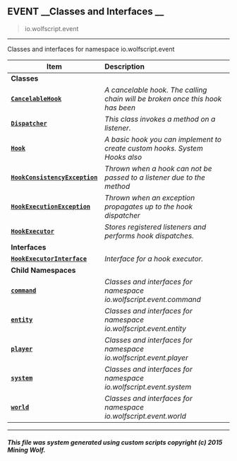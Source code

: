 ## EVENT __Classes and Interfaces __

>io.wolfscript.event

---

Classes and interfaces for namespace io.wolfscript.event

Item | Description   
--- | :--- 
__Classes__|
__[`CancelableHook`](CancelableHook.md)__ | _A cancelable hook. The calling chain will be broken once this hook has been_ 
__[`Dispatcher`](Dispatcher.md)__ | _This class invokes a method on a listener._ 
__[`Hook`](Hook.md)__ | _A basic hook you can implement to create custom hooks. System Hooks also_ 
__[`HookConsistencyException`](HookConsistencyException.md)__ | _Thrown when a hook can not be passed to a listener due to the method_ 
__[`HookExecutionException`](HookExecutionException.md)__ | _Thrown when an exception propagates up to the hook dispatcher_ 
__[`HookExecutor`](HookExecutor.md)__ | _Stores registered listeners and performs hook dispatches._ 
__Interfaces__|
__[`HookExecutorInterface`](HookExecutorInterface.md)__ | _Interface for a hook executor._ 
__Child Namespaces__|
__[`command`](command/0.md)__ | _Classes and interfaces for namespace io.wolfscript.event.command_ 
__[`entity`](entity/0.md)__ | _Classes and interfaces for namespace io.wolfscript.event.entity_ 
__[`player`](player/0.md)__ | _Classes and interfaces for namespace io.wolfscript.event.player_ 
__[`system`](system/0.md)__ | _Classes and interfaces for namespace io.wolfscript.event.system_ 
__[`world`](world/0.md)__ | _Classes and interfaces for namespace io.wolfscript.event.world_ 



---



##### This file was system generated using custom scripts copyright (c) 2015 Mining Wolf.
	

